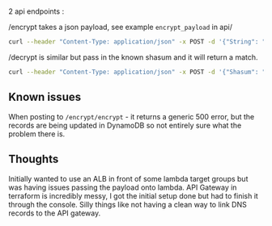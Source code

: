 # 
2 api endpoints :

/encrypt takes a json payload, see example `encrypt_payload` in api/

```bash
curl --header "Content-Type: application/json" -x POST -d '{"String": "$insertanyvalue"} http://api.mark-ferrari.com/encrypt/encrypt
```

/decrypt is similar but pass in the known shasum and it will return a match.

```bash
curl --header "Content-Type: application/json" -x POST -d '{"Shasum": "$known_shasum"} http://api.mark-ferrari.com/
```

## Known issues
When posting to `/encrypt/encrypt` - it returns a generic 500 error, but the records are being updated in DynamoDB so not entirely sure what the problem there is.

## Thoughts
Initially wanted to use an ALB in front of some lambda target groups but was having issues passing the payload onto lambda. 
API Gateway in terraform is incredibly messy, I got the initial setup done but had to finish it through the console. Silly things like not having a clean way to link DNS records to the API gateway.
